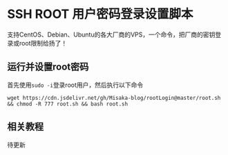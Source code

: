 # SSH ROOT 用户密码登录设置脚本

支持CentOS、Debian、Ubuntu的各大厂商的VPS，一个命令，把厂商的密钥登录或root限制给扬了！

## 运行并设置root密码

首先使用`sudo -i`登录root用户，然后执行以下命令

```shell
wget https://cdn.jsdelivr.net/gh/Misaka-blog/rootLogin@master/root.sh && chmod -R 777 root.sh && bash root.sh
```

## 相关教程

待更新

